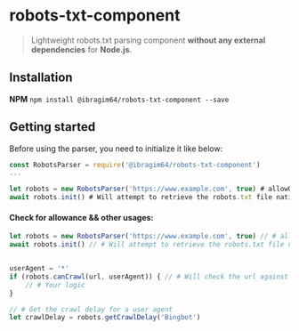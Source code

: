 robots-txt-component
====================
> Lightweight robots.txt parsing component **without any external dependencies** for **Node.js**.

Installation
------------
**NPM**
`npm install @ibragim64/robots-txt-component --save`


Getting started
---------------
Before using the parser, you need to initialize it like below:
```javascript
const RobotsParser = require('@ibragim64/robots-txt-component')
...

let robots = new RobotsParser('https://www.example.com', true) # allowOnNeutral = true
await robots.init() # Will attempt to retrieve the robots.txt file natively and parse it.
```

#### Check for allowance && other usages:
```javascript
let robots = new RobotsParser('https://www.example.com', true) // # allowOnNeutral = true
await robots.init() // # Will attempt to retrieve the robots.txt file natively and parse it.


userAgent = '*'
if (robots.canCrawl(url, userAgent)) { // # Will check the url against all the rules found in robots.txt file
    // # Your logic
}

// # Get the crawl delay for a user agent
let crawlDelay = robots.getCrawlDelay('Bingbot')
```
